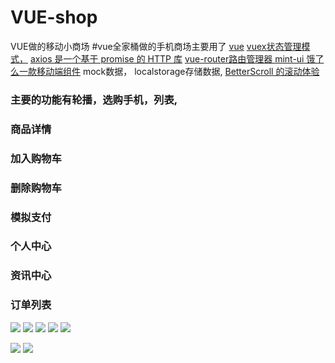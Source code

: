 # VUE-shop
VUE做的移动小商场
#vue全家桶做的手机商场主要用了
<a href="https://cn.vuejs.org/">vue</a> 
<a href="https://vuex.vuejs.org/zh/">vuex状态管理模式，</a>
<a href="https://www.kancloud.cn/yunye/axios/234845">axios 是一个基于 promise 的 HTTP 库</a>
<a href="https://router.vuejs.org/zh/">vue-router路由管理器 </a>
<a href="http://mint-ui.github.io/#!/zh-c">mint-ui 饿了么一款移动端组件</a>
mock数据，
localstorage存储数据,
<a href="https://juejin.im/post/59b777015188257e764c716f">BetterScroll 的滚动体验</a>
### 主要的功能有轮播，选购手机，列表,
### 商品详情
### 加入购物车
### 删除购物车
### 模拟支付
### 个人中心
### 资讯中心
### 订单列表
![](https://github.com/dengbaoling/IMAGES/blob/master/2017-12-14_201252.png)
![](https://github.com/dengbaoling/IMAGES/blob/master/2017-12-14_201301.png)
![](https://github.com/dengbaoling/IMAGES/blob/master/2017-12-14_201313.png)
![](https://github.com/dengbaoling/IMAGES/blob/master/2017-12-14_201323.png)
![](https://github.com/dengbaoling/IMAGES/blob/master/2017-12-14_201340.png)

![](https://github.com/dengbaoling/IMAGES/blob/master/2017-12-14_201419.png)
![](https://github.com/dengbaoling/IMAGES/blob/master/2017-12-14_201439.png)
